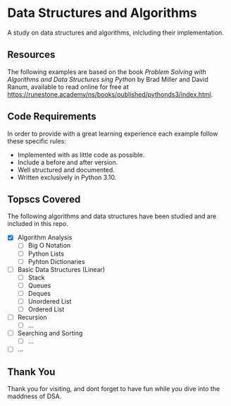 # Data Structures and Algorithms
A study on data structures and algorithms, inlcluding their implementation.

## Resources
The following examples are based on the book *Problem Solving with Algorithms and Data Structures sing Python* by Brad Miller and David Ranum, available to read online for free at https://runestone.academy/ns/books/published/pythonds3/index.html. 

## Code Requirements
In order to provide with a great learning experience each example follow these specific rules:
* Implemented with as little code as possible.
* Include a before and after version.
* Well structured and documented.
* Written exclusively in Python 3.10.

## Topscs Covered
The following algorithms and data structures have been studied and are included in this repo.
- [x] Algorithm Analysis
  - [ ] Big O Notation
  - [ ] Python Lists
  - [ ] Pyhton Dictionaries   
- [ ] Basic Data Structures (Linear)
  - [ ] Stack
  - [ ] Queues
  - [ ] Deques
  - [ ] Unordered List
  - [ ] Ordered List
- [ ] Recursion
  - [ ] ...
- [ ] Searching and Sorting
  - [ ] ...
- [ ] ...

## Thank You
Thank you for visiting, and dont forget to have fun while you dive into the maddness of DSA.
